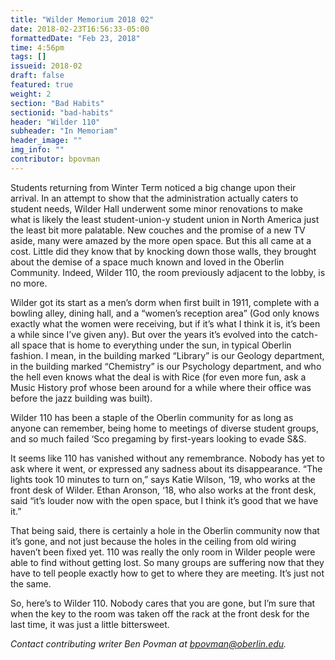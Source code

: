 ```yaml
---
title: "Wilder Memorium 2018 02"
date: 2018-02-23T16:56:33-05:00
formattedDate: "Feb 23, 2018"
time: 4:56pm
tags: []
issueid: 2018-02
draft: false
featured: true
weight: 2 
section: "Bad Habits"
sectionid: "bad-habits"
header: "Wilder 110"
subheader: "In Memoriam"
header_image: ""
img_info: ""
contributor: bpovman
---
```


Students returning from Winter Term noticed a big change upon their arrival. In an attempt to show that the administration actually caters to student needs, Wilder Hall underwent some minor renovations to make what is likely the least student-union-y student union in North America just the least bit more palatable.
New couches and the promise of a new TV aside, many were amazed by the more open space. But this all came at a cost. Little did they know that by knocking down those walls, they brought about the demise of a space much known and loved in the Oberlin Community. Indeed, Wilder 110, the room previously adjacent to the lobby, is no more.

Wilder got its start as a men’s dorm when first built in 1911, complete with a bowling alley, dining hall, and a “women’s reception area” (God only knows exactly what the women were receiving, but if it’s what I think it is, it’s been a while since I’ve given any). But over the years it’s evolved into the catch-all space that is home to everything under the sun, in typical Oberlin fashion. I mean, in the building marked “Library” is our Geology department, in the building marked “Chemistry” is our Psychology department, and who the hell even knows what the deal is with Rice (for even more fun, ask a Music History prof whose been around for a while where their office was before the jazz building was built).

Wilder 110 has been a staple of the Oberlin community for as long as anyone can remember, being home to meetings of diverse student groups, and so much failed ‘Sco pregaming by first-years looking to evade S&S.

It seems like 110 has vanished without any remembrance. Nobody has yet to ask where it went, or expressed any sadness about its disappearance. “The lights took 10 minutes to turn on,” says Katie Wilson, ‘19, who works at the front desk of Wilder. Ethan Aronson, ‘18, who also works at the front desk, said “it’s louder now with the open space, but I think it’s good that we have it.”
  
That being said, there is certainly a hole in the Oberlin community now that it’s gone, and not just because the holes in the ceiling from old wiring haven’t been fixed yet. 110 was really the only room in Wilder people were able to find without getting lost. So many groups are suffering now that they have to tell people exactly how to get to where they are meeting. It’s just not the same.
  
So, here’s to Wilder 110. Nobody cares that you are gone, but I’m sure that when the key to the room was taken off the rack at the front desk for the last time, it was just a little bittersweet.

*Contact contributing writer Ben Povman at bpovman@oberlin.edu.*
